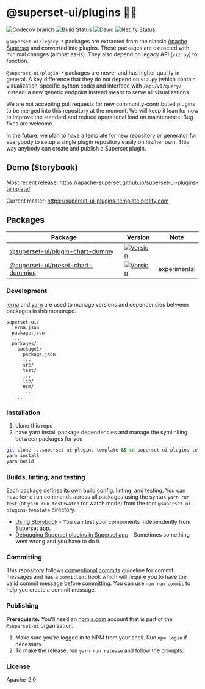 # @superset-ui/plugins 🔌💡

[![Codecov branch](https://img.shields.io/codecov/c/github/apache-superset/superset-ui-plugins-template/master.svg?style=flat-square)](https://codecov.io/gh/apache-superset/superset-ui-plugins-template/branch/master)
[![Build Status](https://img.shields.io/travis/com/apache-superset/superset-ui-plugins-template/master.svg?style=flat-square
)](https://travis-ci.com/apache-superset/superset-ui-plugins-template)
[![David](https://img.shields.io/david/dev/apache-superset/superset-ui-plugins-template.svg?style=flat-square)](https://david-dm.org/apache-superset/superset-ui-plugins-template?type=dev)
[![Netlify Status](https://api.netlify.com/api/v1/badges/d2c78390-752e-4fc2-abf0-7e6df362b9ff/deploy-status)](https://app.netlify.com/sites/superset-ui-plugins-template/deploys)

`@superset-ui/legacy-*` packages are extracted from the classic [Apache Superset](https://github.com/apache/incubator-superset) and converted into plugins.
These packages are extracted with minimal changes (almost as-is). They also depend on legacy API (`viz.py`) to function.

`@superset-ui/plugin-*` packages are newer and has higher quality in general.
A key difference that they do not depend on `viz.py`
(which contain visualization-specific python code) and interface with
`/api/v1/query/` instead: a new generic endpoint instead meant to
serve all visualizations.

We are not accepting pull requests for new community-contributed plugins to be merged into this repository at the moment.
We will keep it lean for now to improve the standard and reduce operational load on maintenance.
Bug fixes are welcome.

In the future, we plan to have a template for new repository or generator for everybody to setup a single plugin repository easily on his/her own.
This way anybody can create and publish a Superset plugin.

## Demo (Storybook)

Most recent release: https://apache-superset.github.io/superset-ui-plugins-template/

Current master: https://superset-ui-plugins-template.netlify.com

## Packages

| Package | Version | Note |
|--|--|--|
| [@superset-ui/plugin-chart-dummy](https://github.com/apache-superset/superset-ui/tree/master/packages/superset-ui-plugin-chart-dummy) | [![Version](https://img.shields.io/npm/v/@superset-ui/plugin-chart-dummy.svg?style=flat-square)](https://img.shields.io/npm/v/@superset-ui/plugin-chart-dummy.svg?style=flat-square) | |
| [@superset-ui/preset-chart-dummies](https://github.com/apache-superset/superset-ui/tree/master/packages/superset-ui-preset-chart-dummies) | [![Version](https://img.shields.io/npm/v/@superset-ui/preset-chart-dummies.svg?style=flat-square)](https://img.shields.io/npm/v/@superset-ui/preset-chart-dummies.svg?style=flat-square) | experimental |


### Development

[lerna](https://github.com/lerna/lerna/) and [yarn](https://yarnpkg.com) are used to manage versions and dependencies between
packages in this monorepo.

```
superset-ui/
  lerna.json
  package.json
  ...
  packages/
    package1/
      package.json
      ...
      src/
      test/
      ...
      lib/
      esm/
      ...
    ...
```



### Installation

1. clone this repo
2. have yarn install package dependencies and manage the symlinking between packages for you

```sh
git clone ...superset-ui-plugins-template && cd superset-ui-plugins-template
yarn install
yarn build
```

### Builds, linting, and testing

Each package defines its own build config, linting, and testing. You can have lerna run commands
across all packages using the syntax `yarn run test` (or `yarn run test:watch` for watch mode) from the root `@superset-ui-plugins-template` directory.

* [Using Storybook](https://github.com/apache-superset/superset-ui/blob/master/docs/storybook.md) - You can test your components independently from Superset app.
* [Debugging Superset plugins in Superset app](https://github.com/apache-superset/superset-ui/blob/master/docs/debugging.md) - Sometimes something went wrong and you have to do it.

### Committing

This repository follows [conventional commits](https://www.conventionalcommits.org/en/v1.0.0-beta.3/) guideline for commit messages and has a `commitlint` hook which will require you to have the valid commit message before committing. You can use `npm run commit` to help you create a commit message.

### Publishing

**Prerequisite:** You'll need an [npmjs.com](https://npmjs.com) account that is part of the `@superset-ui` organization.

1. Make sure you're logged in to NPM from your shell. Run `npm login` if necessary.
2. To make the release, run `yarn run release` and follow the prompts.

### License

Apache-2.0
